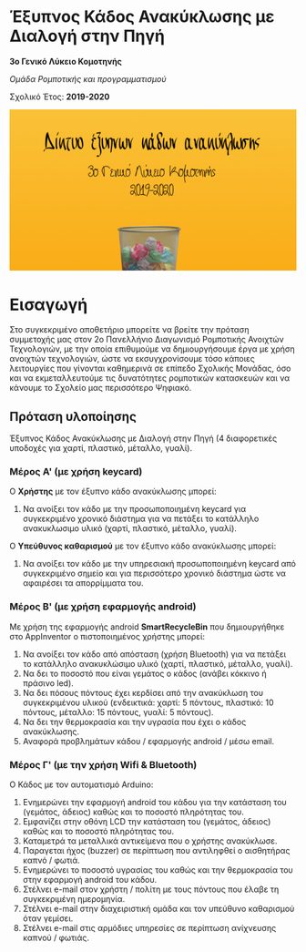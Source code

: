 # Έξυπνος Κάδος Ανακύκλωσης με Διαλογή στην Πηγή
**3ο Γενικό Λύκειο Κομοτηνής**

*Ομάδα Ρομποτικής και προγραμματισμού* 

Σχολικό Έτος: **2019-2020**

![Cat](https://github.com/3lykkomo-programming/RecycleBin/blob/master/docs/images/wallpaper.png)

# Εισαγωγή
Στο συγκεκριμένο αποθετήριο μπορείτε να βρείτε την πρόταση συμμετοχής μας στον 2ο Πανελλήνιο Διαγωνισμό Ρομποτικής Ανοιχτών Τεχνολογιών, με την οποία επιθυμούμε να δημιουργήσουμε έργα με χρήση ανοιχτών τεχνολογιών, ώστε να εκσυγχρονίσουμε τόσο κάποιες λειτουργίες που γίνονται καθημερινά σε επίπεδο Σχολικής Μονάδας, όσο και να εκμεταλλευτούμε τις δυνατότητες ρομποτικών κατασκευών και να κάνουμε το Σχολείο μας περισσότερο Ψηφιακό.

## Πρόταση υλοποίησης
Έξυπνος Κάδος Ανακύκλωσης με Διαλογή στην Πηγή (4 διαφορετικές υποδοχές για χαρτί, πλαστικό, μέταλλο, γυαλί).

### Μέρος Α' (με χρήση keycard)
Ο **Χρήστης** με τον έξυπνο κάδο ανακύκλωσης μπορεί:
1. Να ανοίξει τον κάδο με την προσωποποιημένη keycard για συγκεκριμένο χρονικό διάστημα για να πετάξει το κατάλληλο ανακυκλωσιμο υλικό (χαρτί, πλαστικό, μέταλλο, γυαλί).

Ο **Υπεύθυνος καθαρισμού** με τον έξυπνο κάδο ανακύκλωσης μπορεί:
1. Να ανοίξει τον κάδο με την υπηρεσιακή προσωποποιημένη keycard από συγκεκριμένο σημείο και για περισσότερο χρονικό διάστημα ώστε να αφαιρέσει τα απορρίμματα του.

### Μέρος Β' (με χρήση εφαρμογής android)
Με χρήση της εφαρμογής android **SmartRecycleBin** που δημιουργήθηκε στο AppInventor ο πιστοποιημένος χρήστης μπορεί:

1. Να ανοίξει τον κάδο από απόσταση (χρήση Bluetooth) για να πετάξει το κατάλληλο ανακυκλώσιμο υλικό (χαρτί, πλαστικό, μέταλλο, γυαλί).
2. Να δει το ποσοστό που είναι γεμάτος ο κάδος (ανάβει κόκκινο ή πράσινο led).
3. Να δει πόσους πόντους έχει κερδίσει από την ανακύκλωση του συγκεκριμένου υλικού (ενδεικτικά: χαρτί: 5 πόντους, πλαστικό: 10 πόντους, μέταλλο: 15 πόντους, γυαλί: 5 πόντους).
4. Να δει την θερμοκρασία και την υγρασία που έχει ο κάδος ανακύκλωσης.
5. Αναφορά προβλημάτων κάδου / εφαρμογής android / μέσω email.

### Μέρος Γ' (με την χρήση Wifi & Bluetooth)
Ο Κάδος με τον αυτοματισμό Arduino:

1. Ενημερώνει την εφαρμογή android του κάδου για την κατάσταση του (γεμάτος, άδειος) καθώς και το ποσοστό πληρότητας του.
2. Εμφανίζει στην οθόνη LCD  την κατάσταση του (γεμάτος, άδειος) καθώς και το ποσοστό πληρότητας του.
3. Καταμετρά τα μεταλλικά αντικείμενα που ο χρήστης ανακύκλωσε.
4. Παραγεται ήχος (buzzer) σε περίπτωση που αντιληφθεί ο αισθητήρας καπνό / φωτιά.
5. Ενημερώνει το ποσοστό υγρασίας του καθώς και την θερμοκρασία του στην εφαρμογή android του κάδου.
6. Στέλνει e-mail στον χρήστη / πολίτη με τους πόντους που έλαβε τη συγκεκριμένη ημερομηνία.
7. Στέλνει e-mail στην διαχειριστική ομάδα και τον υπεύθυνο καθαρισμού όταν γεμίσει.
8. Στέλνει e-mail στις αρμόδιες υπηρεσίες σε περίπτωση ανίχνευσης καπνού / φωτιάς.
